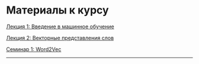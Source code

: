 # Материалы к курсу

[Лекция 1: Введение в машинное обучение](https://github.com/BruchesLena/NLP/blob/master/Linguistics/Course_2020/Lecture_1.pdf)

[Лекция 2: Векторные представления слов](https://github.com/BruchesLena/NLP/blob/master/Linguistics/Course_2020/Lecture_2.pdf)

[Семинар 1: Word2Vec](https://github.com/BruchesLena/NLP/blob/master/Linguistics/Course_2020/Seminar_Word2vec.ipynb.zip)

---

